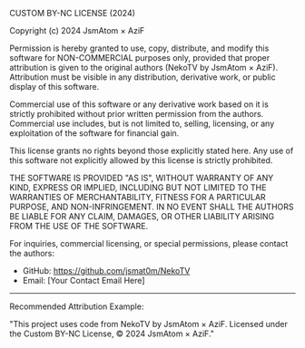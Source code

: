 CUSTOM BY-NC LICENSE (2024)

Copyright (c) 2024 JsmAtom × AziF

Permission is hereby granted to use, copy, distribute, and modify this software for NON-COMMERCIAL purposes only, provided that proper attribution is given to the original authors (NekoTV by JsmAtom × AziF). Attribution must be visible in any distribution, derivative work, or public display of this software.

Commercial use of this software or any derivative work based on it is strictly prohibited without prior written permission from the authors. Commercial use includes, but is not limited to, selling, licensing, or any exploitation of the software for financial gain.

This license grants no rights beyond those explicitly stated here. Any use of this software not explicitly allowed by this license is strictly prohibited.

THE SOFTWARE IS PROVIDED "AS IS", WITHOUT WARRANTY OF ANY KIND, EXPRESS OR IMPLIED, INCLUDING BUT NOT LIMITED TO THE WARRANTIES OF MERCHANTABILITY, FITNESS FOR A PARTICULAR PURPOSE, AND NON-INFRINGEMENT. IN NO EVENT SHALL THE AUTHORS BE LIABLE FOR ANY CLAIM, DAMAGES, OR OTHER LIABILITY ARISING FROM THE USE OF THE SOFTWARE.

For inquiries, commercial licensing, or special permissions, please contact the authors:

- GitHub: https://github.com/jsmat0m/NekoTV
- Email: [Your Contact Email Here]

---

Recommended Attribution Example:

"This project uses code from NekoTV by JsmAtom × AziF. Licensed under the Custom BY-NC License, © 2024 JsmAtom × AziF."

